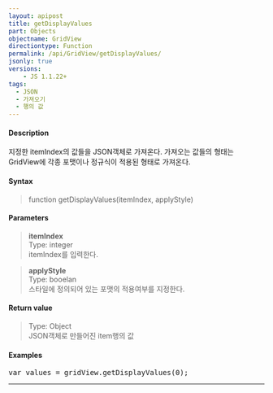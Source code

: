 ```yaml
---
layout: apipost
title: getDisplayValues
part: Objects
objectname: GridView
directiontype: Function
permalink: /api/GridView/getDisplayValues/
jsonly: true
versions:
    - JS 1.1.22+
tags: 
  - JSON
  - 가져오기
  - 행의 값
---
```


#### Description

 지정한 itemIndex의 값들을 JSON객체로 가져온다. 가져오는 값들의 형태는 GridView에 각종 포맷이나 정규식이 적용된 형태로 가져온다.  

#### Syntax

> function getDisplayValues(itemIndex, applyStyle)  

#### Parameters

> **itemIndex**  
> Type: integer  
> itemIndex를 입력한다.  

> **applyStyle**  
> Type: booelan  
> 스타일에 정의되어 있는 포맷의 적용여부를 지정한다.   

#### Return value

> Type: Object  
> JSON객체로 만들어진 item행의 값  

#### Examples 

<pre class="prettyprint">
var values = gridView.getDisplayValues(0);
</pre>

---

